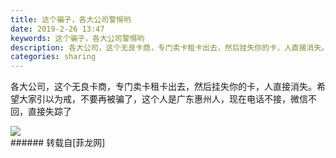 ```yaml
---
title: 这个骗子，各大公司警惕哟
date: 2019-2-26 13:47
keywords: 这个骗子，各大公司警惕哟
description: 各大公司，这个无良卡商，专门卖卡租卡出去，然后挂失你的卡，人直接消失。希望大家引以为戒，不要再被骗了，这个人是广东惠州人，现在电话不接，微信不回，直接失踪了
categories: sharing
---
```

<td class="t_f" id="postmessage_3115909">

各大公司，这个无良卡商，专门卖卡租卡出去，然后挂失你的卡，人直接消失。希望大家引以为戒，不要再被骗了，这个人是广东惠州人，现在电话不接，微信不回，直接失踪了<br/>
<img alt="" border="0" class="zoom" data-cf-modified-388a4fd0a44042cd56b079f3-="" file="http://www.flw.ph/data/appbyme/upload/image/201902/26/qmTmAT1lOPtc.jpg" id="aimg_AusHK" lazyloadthumb="1" onclick="" onmouseover="" src="http://www.flw.ph/data/appbyme/upload/image/201902/26/qmTmAT1lOPtc.jpg"/><br/>

<img aid="1097006" data-cf-modified-388a4fd0a44042cd56b079f3-="" file="data/attachment/forum/201902/26/141704ksw5mv5qbzbks8be.jpg.thumb.jpg" id="aimg_1097006" inpost="1" onclick="" onmouseover="" src="http://www.flw.ph/data/attachment/forum/201902/26/141704ksw5mv5qbzbks8be.jpg" style="cursor:pointer" zoomfile="data/attachment/forum/201902/26/141704ksw5mv5qbzbks8be.jpg"/>


<br/>
<img alt="" border="0" class="zoom" data-cf-modified-388a4fd0a44042cd56b079f3-="" file="http://www.flw.ph/data/appbyme/upload/image/201902/26/2ILIJ64LijHU.jpg" id="aimg_fqeo8" lazyloadthumb="1" onclick="" onmouseover="" src="http://www.flw.ph/data/appbyme/upload/image/201902/26/2ILIJ64LijHU.jpg"/><br/>
<img alt="" border="0" class="zoom" data-cf-modified-388a4fd0a44042cd56b079f3-="" file="http://www.flw.ph/data/appbyme/upload/image/201902/26/QkOXeHS0Vvdv.jpg" id="aimg_ABCkY" lazyloadthumb="1" onclick="" onmouseover="" src="http://www.flw.ph/data/appbyme/upload/image/201902/26/QkOXeHS0Vvdv.jpg"/><br/>
</td>
###### 转载自[菲龙网]